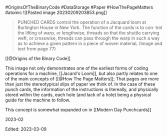 #OriginsOfTheBinaryCode #DataStorage #Paper #HowThePageMatters #atomic 
![[Pasted image 20230209203853.png]]
>PUNCHED CARDS control the operation of a Jacquard loom at Burlington House in New York. The function of the cards is to con· trol the lifting of warp, or lengthwise, threads so that the shuttle carrying weft, or crosswise, threads can pass through the warp in such a way as to achieve a given pattern in a piece of woven materiaL
>(Image and text from page 77)

[[@Origins of the Binary Code]]

This image not only demonstrates one of the earliest forms of coding operations for a machine, [[Jacard's Loom]], but also partly relates to one of the main concepts of [[@How The Page Matters]]; That pages are more than just the stereotypical slips of paper we think of. In the case of these punch cards, the information of the instructions is litereally, and physically stored within the cards, each hole (and lack of a hole) being a physical guide for the machine to follow.

This concept is somewhat expanded on in [[Modern Day Punchcards]]

2023-02

Edited:
2023-03-09